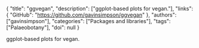 {
  "title": "ggvegan",
  "description": ["ggplot-based plots for vegan."],
  "links": {
    "GitHub": "https://github.com/gavinsimpson/ggvegan"
  },
  "authors": ["gavinsimpson"],
  "categories": ["Packages and libraries"],
  "tags": ["Palaeobotany"],
  "doi": null
}

<!-- Generated by csv2md.R – do not edit by hand -->

ggplot-based plots for vegan.